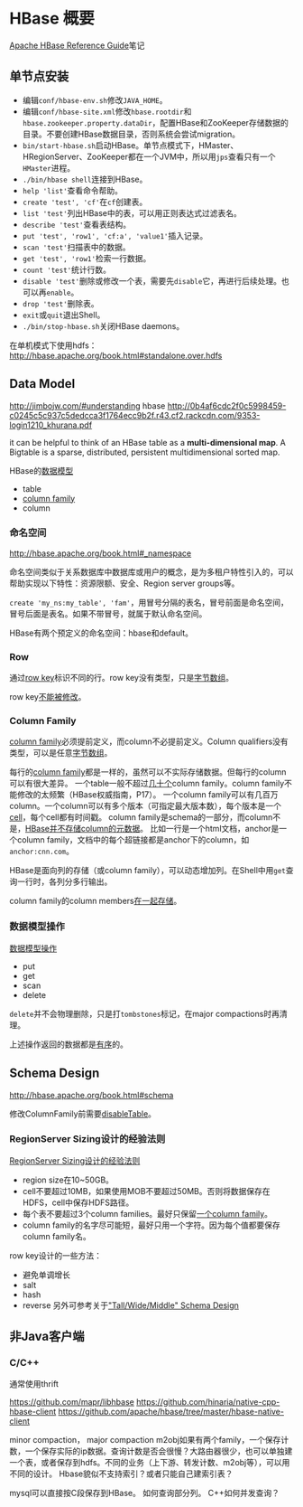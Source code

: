 # HBase 概要

[Apache HBase Reference Guide](http://hbase.apache.org/book.html)笔记

## 单节点安装

* 编辑`conf/hbase-env.sh`修改`JAVA_HOME`。
* 编辑`conf/hbase-site.xml`修改`hbase.rootdir`和`hbase.zookeeper.property.dataDir`，配置HBase和ZooKeeper存储数据的目录。不要创建HBase数据目录，否则系统会尝试migration。
* `bin/start-hbase.sh`启动HBase。单节点模式下，HMaster、HRegionServer、ZooKeeper都在一个JVM中，所以用`jps`查看只有一个`HMaster`进程。
* `./bin/hbase shell`连接到HBase。
* `help 'list'`查看命令帮助。
* `create 'test', 'cf'`在`cf`创建表。
* `list 'test'`列出HBase中的表，可以用正则表达式过滤表名。
* `describe 'test'`查看表结构。
* `put 'test', 'row1', 'cf:a', 'value1'`插入记录。
* `scan 'test'`扫描表中的数据。
* `get 'test', 'row1'`检索一行数据。
* `count 'test'`统计行数。
* `disable 'test'`删除或修改一个表，需要先`disable`它，再进行后续处理。也可以再`enable`。
* `drop 'test'`删除表。
* `exit`或`quit`退出Shell。
* `./bin/stop-hbase.sh`关闭HBase daemons。

在单机模式下使用hdfs：http://hbase.apache.org/book.html#standalone.over.hdfs

## Data Model

http://jimbojw.com/#understanding hbase
http://0b4af6cdc2f0c5998459-c0245c5c937c5dedcca3f1764ecc9b2f.r43.cf2.rackcdn.com/9353-login1210_khurana.pdf

it can be helpful to think of an HBase table as a **multi-dimensional map**.
A Bigtable is a sparse, distributed, persistent multidimensional sorted map.

HBase的[数据模型](http://hbase.apache.org/book.html#datamodel)
* table
* [column family](http://hbase.apache.org/book.html#columnfamily)
* column

### 命名空间

http://hbase.apache.org/book.html#_namespace

命名空间类似于关系数据库中数据库或用户的概念，是为多租户特性引入的，可以帮助实现以下特性：资源限额、安全、Region server groups等。

`create 'my_ns:my_table', 'fam'`，用冒号分隔的表名，冒号前面是命名空间，冒号后面是表名。如果不带冒号，就属于默认命名空间。

HBase有两个预定义的命名空间：hbase和default。

### Row

通过[row key](http://hbase.apache.org/book.html#_row)标识不同的行。row key没有类型，只是[字节数组](http://0b4af6cdc2f0c5998459-c0245c5c937c5dedcca3f1764ecc9b2f.r43.cf2.rackcdn.com/9353-login1210_khurana.pdf)。

row key[不能被修改](http://hbase.apache.org/book.html#changing.rowkeys)。

### Column Family

[column family](http://hbase.apache.org/book.html#columnfamily)必须提前定义，而column不必提前定义。Column qualifiers没有类型，可以是任意[字节数组](http://hbase.apache.org/book.html#columnfamily)。

每行的[column family](http://hbase.apache.org/book.html#columnfamily)都是一样的，虽然可以不实际存储数据。但每行的column可以有很大差异。
一个table一般不超过[几十个](http://hbase.apache.org/book.html#schema)column family。column family不能修改的太频繁（HBase权威指南，P17）。
一个column family可以有几百万column。一个column可以有多个版本（可指定最大版本数），每个版本是一个[cell](http://hbase.apache.org/book.html#_cells)，每个cell都有时间戳。
column family是schema的一部分，而column不是，[HBase并不存储column的元数据](http://hbase.apache.org/book.html#dm.column.metadata)。
比如一行是一个html文档，anchor是一个column family，文档中的每个超链接都是anchor下的column，如`anchor:cnn.com`。

HBase是面向列的存储（或column family），可以动态增加列。在Shell中用`get`查询一行时，各列分多行输出。

column family的column members[在一起存储](http://hbase.apache.org/book.html#columnfamily)。

### 数据模型操作

[数据模型操作](http://hbase.apache.org/book.html#_data_model_operations)
* put
* get
* scan
* delete

`delete`并不会物理删除，只是打`tombstones`标记，在major compactions时再清理。

上述操作返回的数据都是[有序](http://hbase.apache.org/book.html#dm.sort)的。

## Schema Design

http://hbase.apache.org/book.html#schema

修改ColumnFamily前需要[disableTable](http://hbase.apache.org/book.html#schema.creation)。

### RegionServer Sizing设计的经验法则

[RegionServer Sizing设计的经验法则](http://hbase.apache.org/book.html#table_schema_rules_of_thumb)
* region size在10~50GB。
* cell不要超过10MB，如果使用MOB不要超过50MB。否则将数据保存在HDFS，cell中保存HDFS路径。
* 每个表不要超过3个column families。最好只保留[一个column family](http://hbase.apache.org/book.html#number.of.cfs)。
* column family的名字尽可能短，最好只用一个字符。因为每个值都要保存column family名。

row key设计的一些方法：
* 避免单调增长
* salt
* hash
* reverse
另外可参考关于["Tall/Wide/Middle" Schema Design](http://hbase.apache.org/book.html#schema.smackdown)







## 非Java客户端

### C/C++

通常使用thrift

https://github.com/mapr/libhbase
https://github.com/hinaria/native-cpp-hbase-client
https://github.com/apache/hbase/tree/master/hbase-native-client






minor compaction， major compaction
m2obj如果有两个family，一个保存计数，一个保存实际的ip数据。查询计数是否会很慢？大路由器很少，也可以单独建一个表，或者保存到hdfs。不同的业务（上下游、转发计数、m2obj等），可以用不同的设计。
Hbase貌似不支持索引？或者只能自己建索引表？

mysql可以直接按C段保存到HBase。
如何查询部分列。
C++如何并发查询？









